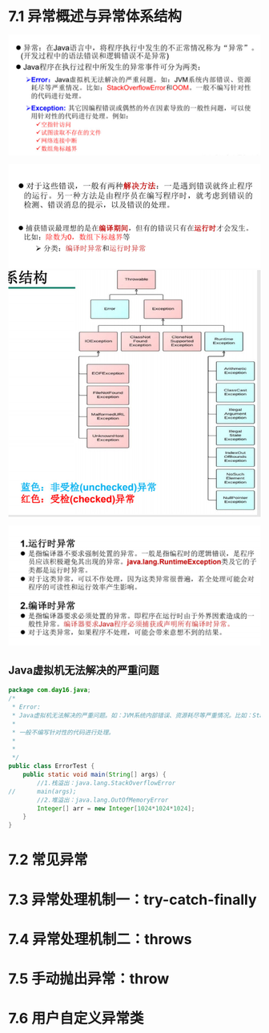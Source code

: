 
# 7.1 异常概述与异常体系结构

![title](https://raw.githubusercontent.com/XJZ-0707/imge/master/gitnote/2019/09/24/%E5%BC%82%E5%B8%B8%E5%8E%9F%E5%9B%A0-1569293452289.jpg)

![title](https://raw.githubusercontent.com/XJZ-0707/imge/master/gitnote/2019/09/24/%E5%BC%82%E5%B8%B8-1569293526714.jpg)
![title](https://raw.githubusercontent.com/XJZ-0707/imge/master/gitnote/2019/09/24/%E5%BC%82%E5%B8%B8%E4%BD%93%E7%B3%BB-1569294477301.jpg)

![title](https://raw.githubusercontent.com/XJZ-0707/imge/master/gitnote/2019/09/24/%E5%BC%82%E5%B8%B8%E4%BD%93%E7%B3%BB2-1569294564438.jpg)
## Java虚拟机无法解决的严重问题
```java 
package com.day16.java;
/*
 * Error:
 * Java虚拟机无法解决的严重问题。如：JVM系统内部错误、资源耗尽等严重情况。比如：StackOverflowError和OOM。
 * 
 * 一般不编写针对性的代码进行处理。
 * 
 * 
 */
public class ErrorTest {
	public static void main(String[] args) {
		//1.栈溢出：java.lang.StackOverflowError
//		main(args);
		//2.堆溢出：java.lang.OutOfMemoryError 
		Integer[] arr = new Integer[1024*1024*1024];
	}
}

```


# 7.2 常见异常


# 7.3 异常处理机制一：try-catch-finally


# 7.4 异常处理机制二：throws


# 7.5 手动抛出异常：throw


# 7.6 用户自定义异常类
